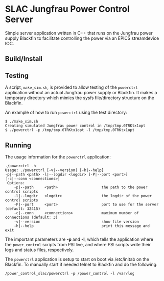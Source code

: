 # SLAC Jungfrau Power Control Server
Simple server application written in C++ that runs on the Jungfrau power supply
Blackfin to facilitate controlling the power via an EPICS streamdevice IOC.

## Build/Install

## Testing 

A script, `make_sim.sh`, is provided to allow testing of the `powerctrl`
application without an actual Jungfrau power supply or Blackfin. It makes a
temporary directory which mimics the sysfs file/directory structure on the
Blackfin.

An example of how to run `powerctrl` using the test directory:
```
$ ./make_sim.sh 
Creating simulated Jungfrau power control in /tmp/tmp.0TRKtx1opt
$ ./powerctrl -p /tmp/tmp.0TRKtx1opt -l /tmp/tmp.0TRKtx1opt
```

## Running

The usage information for the `powerctrl` application:
```
./powerctrl -h
Usage: ./powerctrl [-v|--version] [-h|--help]
-p|--path <path> -l|--logdir <logdir> [-P|--port <port>]
[-c|--conn <connections>]
 Options:
    -p|--path     <path>                    the path to the power control scripts
    -l|--logdir   <logdir>                  the logdir of the power control scripts
    -P|--port     <port>                    port to use for the server (default: 32415)
    -c|--conn     <connections>             maximum number of connections (default: 3)
    -v|--version                            show file version
    -h|--help                               print this message and exit
```
The important parameters are __-p__ and __-l__, which tells the application
where the `power_control` scripts from PSI live, and where PSI scripts write
their logs and status files, respectively.

The `powerctrl` application is setup to start on boot via /etc/initab on the
Blackfin. To manually start if needed telnet to Blackfin and do the following:

```
/power_control_slac/powerctrl -p /power_control -l /var/log
```
